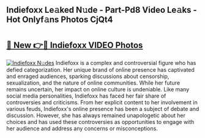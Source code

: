 ## Indiefoxx Le𝚊ked N𝚞de - Part-Pd8 Video Le𝚊ks - Hot Onlyf𝚊ns Photos CjQt4

# <h2><a href="http://ab61030.deff.icu/?id=Indiefoxx">🔗 New 👉🔴 Indiefoxx VIDEO Photos</a></h2>

[![Indiefoxx N𝚞des](https://i.imgur.com/rIISA9y.gif)](http://ab61030.deff.icu/?id=Indiefoxx)
Indiefoxx is a complex and controversial figure who has defied categorization. Her unique brand of online presence has captivated and enraged audiences, sparking discussions about censorship, sexualization, and the nature of online communities. While her future remains uncertain, her impact on online culture is undeniable. Like many social media personalities, Indiefoxx has faced her fair share of controversies and criticisms. From her explicit content to her involvement in various feuds, Indiefoxx's online presence has been a subject of debate and discussion. However, she has always remained unapologetic about her choices and has used these controversies as opportunities to engage with her audience and address any concerns or misconceptions.

